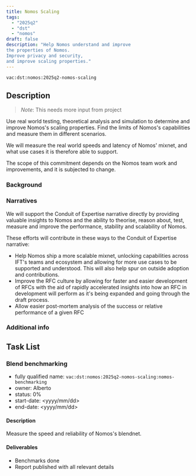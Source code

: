 ```yaml
---
title: Nomos Scaling
tags:
  - "2025q2"
  - "dst"
  - "nomos"
draft: false
description: "Help Nomos understand and improve
the properties of Nomos.
Improve privacy and security,
and improve scaling properties."
---
```


`vac:dst:nomos:2025q2-nomos-scaling`


## Description
> *Note*: This needs more input from project

Use real world testing,
theoretical analysis
and simulation
to determine and improve Nomos's scaling properties.
Find the limits of Nomos's capabilities
and measure them in different scenarios.

We will measure the real world speeds and latency of Nomos' mixnet,
and what use cases it is therefore able to support.

The scope of this commitment depends on the Nomos team
work and improvements, and it is subjected to change.

### Background

### Narratives

We will support the Conduit of Expertise narrative directly
by providing valuable insights to Nomos
and the ability to theorise, reason about,
test, measure and improve
the performance, stability and scalability of Nomos.

These efforts will contribute in these ways to the Conduit of Expertise narrative:

* Help Nomos ship a more scalable mixnet,
  unlocking capabilities across IFT's teams and ecosystem
  and allowing for more use cases to be supported and understood.
This will also help spur on outside adoption and contributions.
* Improve the RFC culture
  by allowing for faster and easier development of RFCs
  with the aid of rapidly accelerated insights into how an RFC in development will perform as it's being expanded and going through the draft process.
* Allow easier post-mortem analysis of the success or relative performance of a given RFC

### Additional info

## Task List

### Blend benchmarking

* fully qualified name: `vac:dst:nomos:2025q2-nomos-scaling:nomos-benchmarking`
* owner: Alberto
* status: 0%
* start-date: <yyyy/mm/dd>
* end-date: <yyyy/mm/dd>

#### Description

Measure the speed and reliability of Nomos's blendnet.

#### Deliverables
* Benchmarks done
* Report published with all relevant details
